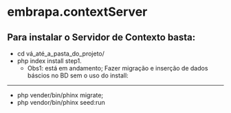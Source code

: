 # embrapa.contextServer

Para instalar o Servidor de Contexto basta:
------------------
* cd vá_até_a_pasta_do_projeto/ 
* php index install step1.
  * Obs1: está em andamento;
 Fazer migração e inserção de dados báscios no BD sem o uso do install:
------------------
* php vender/bin/phinx migrate;
* php vendor/bin/phinx seed:run
